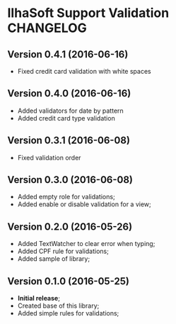 # IlhaSoft Support Validation CHANGELOG

## Version 0.4.1 (2016-06-16)

* Fixed credit card validation with white spaces

## Version 0.4.0 (2016-06-16)

* Added validators for date by pattern
* Added credit card type validation

## Version 0.3.1 (2016-06-08)

* Fixed validation order

## Version 0.3.0 (2016-06-08)

* Added empty role for validations;
* Added enable or disable validation for a view;

## Version 0.2.0 (2016-05-26)

* Added TextWatcher to clear error when typing;
* Added CPF rule for validations;
* Added sample of library;

## Version 0.1.0 (2016-05-25)

* **Initial release**;
* Created base of this library;
* Added simple rules for validations;